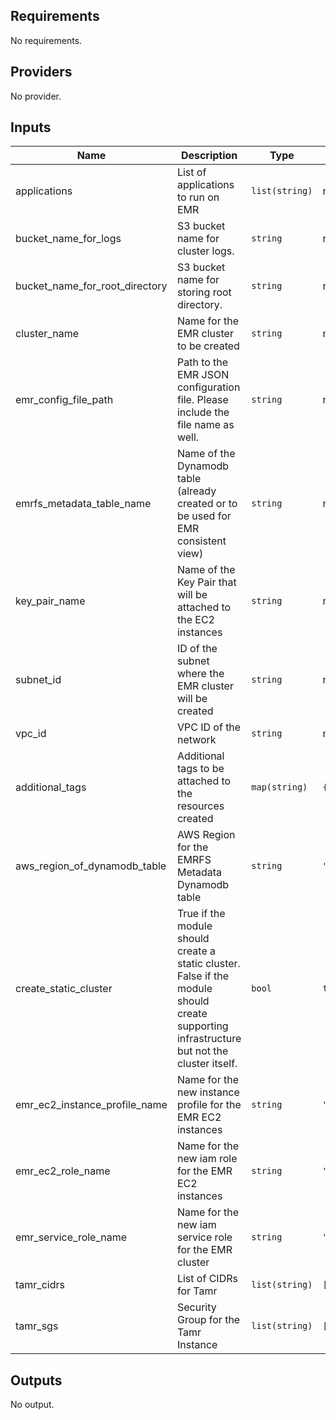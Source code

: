 <!-- BEGINNING OF PRE-COMMIT-TERRAFORM DOCS HOOK -->
## Requirements

No requirements.

## Providers

No provider.

## Inputs

| Name | Description | Type | Default | Required |
|------|-------------|------|---------|:--------:|
| applications | List of applications to run on EMR | `list(string)` | n/a | yes |
| bucket\_name\_for\_logs | S3 bucket name for cluster logs. | `string` | n/a | yes |
| bucket\_name\_for\_root\_directory | S3 bucket name for storing root directory. | `string` | n/a | yes |
| cluster\_name | Name for the EMR cluster to be created | `string` | n/a | yes |
| emr\_config\_file\_path | Path to the EMR JSON configuration file. Please include the file name as well. | `string` | n/a | yes |
| emrfs\_metadata\_table\_name | Name of the Dynamodb table (already created or to be used for EMR consistent view) | `string` | n/a | yes |
| key\_pair\_name | Name of the Key Pair that will be attached to the EC2 instances | `string` | n/a | yes |
| subnet\_id | ID of the subnet where the EMR cluster will be created | `string` | n/a | yes |
| vpc\_id | VPC ID of the network | `string` | n/a | yes |
| additional\_tags | Additional tags to be attached to the resources created | `map(string)` | `{}` | no |
| aws\_region\_of\_dynamodb\_table | AWS Region for the EMRFS Metadata Dynamodb table | `string` | `"us-east-1"` | no |
| create\_static\_cluster | True if the module should create a static cluster. False if the module should create supporting infrastructure but not the cluster itself. | `bool` | `true` | no |
| emr\_ec2\_instance\_profile\_name | Name for the new instance profile for the EMR EC2 instances | `string` | `"tamr_emr_ec2_instance_profile"` | no |
| emr\_ec2\_role\_name | Name for the new iam role for the EMR EC2 instances | `string` | `"tamr_emr_ec2_role"` | no |
| emr\_service\_role\_name | Name for the new iam service role for the EMR cluster | `string` | `"tamr_emr_service_role"` | no |
| tamr\_cidrs | List of CIDRs for Tamr | `list(string)` | `[]` | no |
| tamr\_sgs | Security Group for the Tamr Instance | `list(string)` | `[]` | no |

## Outputs

No output.

<!-- END OF PRE-COMMIT-TERRAFORM DOCS HOOK -->
